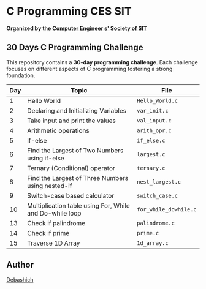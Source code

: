 # C Programming CES SIT
**Organized by the [Computer Engineer s' Society of SIT](https://www.linkedin.com/company/computer-engineers-society-sit/)**

## 30 Days C Programming Challenge
This repository contains a **30-day programming challenge**. Each challenge focuses on different aspects of C programming fostering a strong foundation. 

| Day | Topic | File |
| --- | --- | --- |
| 1   | Hello World | `Hello_World.c` |
| 2   | Declaring and Initializing Variables | `var_init.c` |
| 3   | Take input and print the values | `val_input.c` |
| 4   | Arithmetic operations | `arith_opr.c` |
| 5   | if-else | `if_else.c` |
| 6   | Find the Largest of Two Numbers using if-else | `largest.c` |
| 7   | Ternary (Conditional) operator | `ternary.c` |
| 8   | Find the Largest of Three Numbers using nested-if | `nest_largest.c` |
| 9   | Switch-case based calculator | `switch_case.c` |
| 10  | Multiplication table using For, While and Do-while loop | `for_while_dowhile.c` |
| 13  | Check if palindrome | `palindrome.c` |
| 14  | Check if prime | `prime.c` |
| 15  | Traverse 1D Array | `1d_array.c` |


## Author

[Debashich](https://github.com/Debashich)
